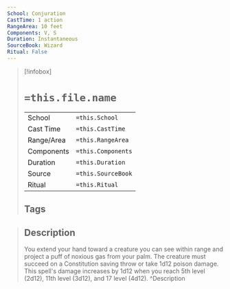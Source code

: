 ```yaml
---
School: Conjuration
CastTime: 1 action
RangeArea: 10 feet
Components: V, S
Duration: Instantaneous
SourceBook: Wizard
Ritual: False
---
```

> [!infobox]
>
> # `=this.file.name`
> |            |                    |
> | ---------- | ------------------ |
> | School     | `=this.School`     |
> | Cast Time  | `=this.CastTime`   |
> | Range/Area | `=this.RangeArea`  |
> | Components | `=this.Components` |
> | Duration   | `=this.Duration`   |
> | Source     | `=this.SourceBook` |
> | Ritual     | `=this.Ritual`     |
>## Tags
>

> ## Description
> You extend your hand toward a creature you can see within range and project a puff of noxious gas from your palm. The creature must succeed on a Constitution saving throw or take 1d12 poison damage.<br> This spell's damage increases by 1d12 when you reach 5th level (2d12), 11th level (3d12), and 17 level (4d12). 
> ^Description